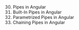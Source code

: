 30. Pipes in Angular
31. Built-In Pipes in Angular
32. Parametrized Pipes in Angular
33. Chaining Pipes in Angular
